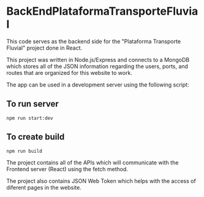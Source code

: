 # BackEndPlataformaTransporteFluvial

This code serves as the backend side for the "Plataforma Transporte Fluvial" project done in React.

This project was written in Node.js/Express and connects to a MongoDB which stores all of the JSON information regarding the users, ports, and routes that are organized for this website to work.

The app can be used in a development server using the following script:

## To run server
`npm run start:dev`

## To create build
`npm run build`

The project contains all of the APIs which will communicate with the Frontend server (React) using the fetch method.

The project also contains JSON Web Token which helps with the access of diferent pages in the website.
